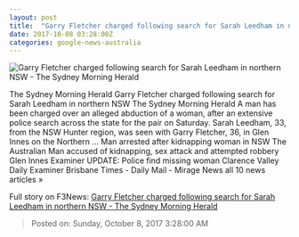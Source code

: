 ```yaml
---
layout: post
title:  "Garry Fletcher charged following search for Sarah Leedham in northern NSW - The Sydney Morning Herald"
date: 2017-10-08 03:28:00Z
categories: google-news-australia
---
```


![Garry Fletcher charged following search for Sarah Leedham in northern NSW - The Sydney Morning Herald](http://www.smh.com.au/content/dam/images/g/y/w/d/5/4/image.related.articleLeadwide.620x349.gywi77.png/1507433315327.jpg)

The Sydney Morning Herald Garry Fletcher charged following search for Sarah Leedham in northern NSW The Sydney Morning Herald A man has been charged over an alleged abduction of a woman, after an extensive police search across the state for the pair on Saturday. Sarah Leedham, 33, from the NSW Hunter region, was seen with Garry Fletcher, 36, in Glen Innes on the Northern ... Man arrested after kidnapping woman in NSW The Australian Man accused of kidnapping, sex attack and attempted robbery Glen Innes Examiner UPDATE: Police find missing woman Clarence Valley Daily Examiner Brisbane Times - Daily Mail - Mirage News all 10 news articles »


Full story on F3News: [Garry Fletcher charged following search for Sarah Leedham in northern NSW - The Sydney Morning Herald](http://www.f3nws.com/n/qChsSD)

> Posted on: Sunday, October 8, 2017 3:28:00 AM
